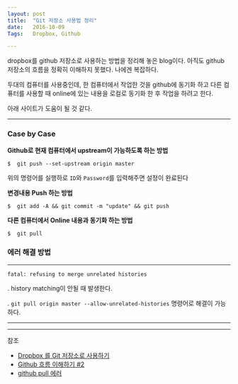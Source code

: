 ```yaml
---
layout: post
title:  "Git 저장소 사용법 정리"
date:   2016-10-09
Tags:   Dropbox, Github

---
```


dropbox를 github 저장소로 사용하는 방법을 정리해 놓은 blog이다. 아직도 github 저장소의 흐름을 정확히 이해하지 못했다. 나에겐 복잡하다.

두대의 컴퓨터를 사용중인데, 한 컴퓨터에서 작업한 것을 github에 동기화 하고 다른 컴퓨터를 사용할 때 online에 있는 내용을 로컬로 동기화 한 후 작업을 하려고 한다.

아래 사이트가 도움이 될 것 같다.

---

### Case by Case

**Github로 현재 컴퓨터에서 upstream이 가능하도록 하는 방법**

	$  git push --set-upstream origin master

위의 명령어를 실행하로 `ID`와 `Password`를 입력해주면 설정이 완료된다

**변경내용 Push 하는 방법**

	$  git add -A && git commit -m "update" && git push

**다른 컴퓨터에서 Online 내용과 동기화 하는 방법**

	$  git pull



### 에러 해결 방법

---

	fatal: refusing to merge unrelated histories

. history matching이 안될 때 발생한다. 

. `git pull origin master --allow-unrelated-histories` 명령어로 해결이 가능하다.

---



---
참조

- [Dropbox 를 Git 저장소로 사용하기][1]
- [Github 흐름 이해하기 #2][2]
- [github pull 에러][3]

[1]:	http://byteclass.tistory.com/19
[2]:	https://blog.outsider.ne.kr/866
[3]:	http://cpdev.tistory.com/51
